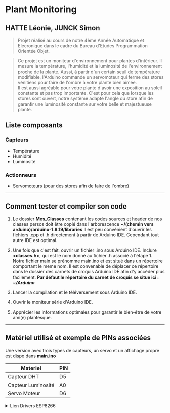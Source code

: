 # Plant Monitoring 
## HATTE Léonie, JUNCK Simon 
> Projet réalisé au cours de notre 4ème Année Automatique et Elecronique dans le cadre du Bureau d'Etudes Programmation Orientée Objet.

> Ce projet est un moniteur d'environnement pour plantes d'intérieur. Il mesure la température, l'humidité et la luminosité de l'environnement proche de la plante. Aussi, à partir d'un certain seuil de température modifiable, l'Arduino commande un servomoteur qui ferme des stores vénitiens pour faire de l'ombre à votre plante bien aimée.  
> Il est aussi agréable pour votre plante d'avoir une exposition au soleil constante et pas trop importante. C'est pour cela que lorsque les stores sont ouvert, notre système adapte l'angle du store afin de garantir une luminosité constante sur votre belle et majestueuse plante. 


## Liste composants 
### Capteurs
* Température
* Humidité 
* Luminosité

### Actionneurs
* Servomoteurs (pour des stores afin de faire de l'ombre)

- - - -

## Comment tester et compiler son code
1. Le dossier **Mes_Classes** contenant les codes sources et header de nos classes persos doit être copié dans l'arborescence **~/(chemin vers arduino)/arduino-1.8.19/libraries**
Il est peu convénient d'ouvrir les fichiers .cpp et .h directement à partir de Arduino IDE. Cependant tout autre IDE est optimal. 

2. Une fois que c'est fait, ouvrir un fichier .ino sous Arduino IDE. Inclure **<classes.h>**, qui est le nom donné au fichier .h associé à l'étape 1. Notre fichier main se prénomme main.ino et est situé dans un répertoire comportant le meme nom.
Il est convenable de déplacer ce répertoire dans le dossier des carnets de croquis Arduino IDE afin d'y accéder plus facilement. **Par défaut le répertoire du carnet de croquis se situe ici : *~/Arduino***

3. Lancer la compilation et le téléversement sous Arduino IDE.

4. Ouvrir le moniteur série d'Arduino IDE.

5. Apprécier les informations optimales pour garantir le bien-être de votre ami(e) plantesque.

- - - -


## Matériel utilisé et exemple de PINs associées  

Une version avec trois types de capteurs, un servo et un affichage propre est dispo dans **main.ino**

Materiel      	       | PIN
---------------------- | -------------
Capteur DHT 	       | D5
Capteur Luminosité     | A0
Servo Moteur	       | D6




<details>
    <summary>Lien Drivers ESP8266</summary>
        <p>http://arduino.esp8266.com/stable/package_esp8266com_index.json</p>
</details>

